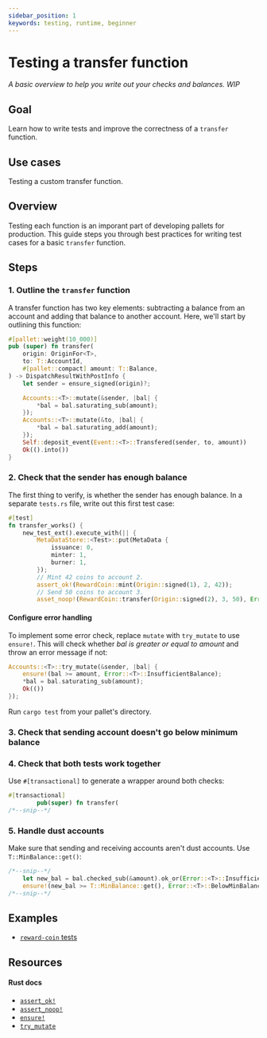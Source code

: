 ```yaml
---
sidebar_position: 1
keywords: testing, runtime, beginner
---
```


# Testing a transfer function

_A basic overview to help you write out your checks and balances._
_WIP_
## Goal

Learn how to write tests and improve the correctness of a `transfer` function.

## Use cases

Testing a custom transfer function.

## Overview

Testing each function is an imporant part of developing pallets for production. This guide
steps you through best practices for writing test cases for a basic `transfer` function.

## Steps

### 1. Outline the `transfer` function

A transfer function has two key elements: subtracting a balance from an account and adding that balance to another account. 
Here, we'll start by outlining this function:

```rust
#[pallet::weight(10_000)]
pub (super) fn transfer(
    origin: OriginFor<T>,
    to: T::AccountId,
    #[pallet::compact] amount: T::Balance,
) -> DispatchResultWithPostInfo {
    let sender = ensure_signed(origin)?;

    Accounts::<T>::mutate(&sender, |bal| {
        *bal = bal.saturating_sub(amount);
    });
    Accounts::<T>::mutate(&to, |bal| {
        *bal = bal.saturating_add(amount);
    });
    Self::deposit_event(Event::<T>::Transfered(sender, to, amount))
    Ok(().into())
}
```

### 2. Check that the sender has enough balance

The first thing to verify, is whether the sender has enough balance.
In a separate `tests.rs` file, write out this first test case:

```rust
#[test]
fn transfer_works() {
	new_test_ext().execute_with(|| {
		MetaDataStore::<Test>::put(MetaData {
			issuance: 0,
			minter: 1,
			burner: 1,
		});
        // Mint 42 coins to account 2.
        assert_ok!(RewardCoin::mint(Origin::signed(1), 2, 42));
        // Send 50 coins to account 3.
        asset_noop!(RewardCoin::transfer(Origin::signed(2), 3, 50), Error::<T>::InsufficientBalance);
```

#### Configure error handling

To implement some error check, replace `mutate` with `try_mutate` to use `ensure!`. 
This will check whether _bal is greater or equal to amount_ and throw an error message if not:

```rust
Accounts::<T>::try_mutate(&sender, |bal| {
    ensure!(bal >= amount, Error::<T>::InsufficientBalance);
    *bal = bal.saturating_sub(amount);
    Ok(())
});
```

Run `cargo test` from your pallet's directory.

### 3. Check that sending account doesn't go below minimum balance

### 4. Check that both tests work together

Use `#[transactional]` to generate a wrapper around both checks:

```rust
#[transactional]
		pub(super) fn transfer(
/*--snip--*/
```

### 5. Handle dust accounts 

Make sure that sending and receiving accounts aren't dust accounts. Use `T::MinBalance::get()`: 

```rust
/*--snip--*/
    let new_bal = bal.checked_sub(&amount).ok_or(Error::<T>::InsufficientBalance)?;
    ensure!(new_bal >= T::MinBalance::get(), Error::<T>::BelowMinBalance);
/*--snip--*/
```


## Examples

- [`reward-coin` tests](https://github.com/sacha-l/substrate-how-to-guides/blob/main/how-to-substrate/example-code/template-node/pallets/reward-coin/src/tests.rs#L20-L38)

## Resources

#### Rust docs
- [`assert_ok!`](https://substrate.dev/rustdocs/v3.0.0/frame_support/macro.assert_ok.html)
- [`assert_noop!`](https://substrate.dev/rustdocs/v3.0.0/frame_support/macro.assert_noop.html)
- [`ensure!`](https://substrate.dev/rustdocs/v3.0.0/frame_support/macro.ensure.html)
- [`try_mutate`](https://substrate.dev/rustdocs/v3.0.0/frame_support/storage/trait.StorageMap.html#tymethod.try_mutate)
